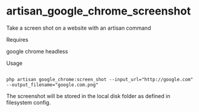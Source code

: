 # artisan_google_chrome_screenshot
Take a screen shot on a website with an artisan command

Requires 

google chrome headless

Usage

<code>
php artisan google_chrome:screen_shot --input_url="http://google.com" --output_filename="google.com.png"
</code>

The screenshot will be stored in the local disk folder as defined in filesystem config.
